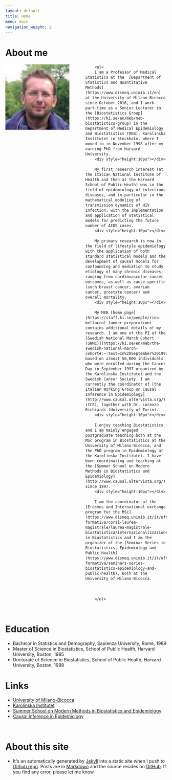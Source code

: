 ```yaml
---
layout: default
title: Home
menu: main
navigation_weight: 1
---
```





<div>
<h1>About me</h1>
	<div style="width:250px;height:240px;float:left;">
		<a href="/downloads/pic/rino-4.jpeg" class="left img"><img src="/downloads/pic/rino-4.jpeg" style="width:200px;"></a>
	</div>

		<ul>
		I am a Professor of Medical Statistics at the  [Department of Statistics and Quantitative Methods](https://www.dismeq.unimib.it/en) at the University of Milano-Bicocca since October 2016, and I work part-time as a Senior Lecturer in the [Biostatistics Group](https://ki.se/en/meb/meb-biostatistics-group) in the Department of Medical Epidemiology and Biostatistics (MEB), Karolinska Institutet in Stockholm, where I moved to in November 1998 after my earning PhD from Harvard University.
		<div style="height:10px"></div>

		My first research interest (at the Italian National Institute of Health and then at the Harvard School of Public Heath) was in the field of epidemiology of infectious diseases, and in particular in the mathematical modeling of transmission dynamics of HIV infection, with the implementation and application of statistical models for predicting the future number of AIDS cases.
		<div style="height:10px"></div>

		My primary research is now in the field of lifestyle epidemiology with the application of both standard statistical models and the development of causal models for confounding and mediation to study etiology of many chronic diseases, ranging from cardiovascular cancer outcomes, as well as cause-specific (such breast cancer, ovarian cancer, prostate cancer) and overall mortality.
		<div style="height:10px"></div>

		My MEB [home page](https://staff.ki.se/people/rino-bellocco) (under preparation) contains additional details of my research. I am one of the PI of the [Swedish National March Cohort (SNMC)](https://ki.se/en/meb/the-swedish-national-march-cohort#:~:text=In%20September%201997%2C%20the%20Swedish,National%20March%20Cohort%20(NMC).), based on almost 50,000 individuals who were enrolled during the Cancer Day in September 1997 organized by the Karolinska Institutet and the Swedish Cancer Society. I am currently the coordinator of [the Italian Working Group on Causal Inference in Epidemiology](http://www.causal.altervista.org/) (ICE), together with Dr. Lorenzo Richiardi (University of Turin).
		<div style="height:10px"></div>

		I enjoy teaching Biostatistics and I am mainly engaged postgraduate teaching both at the MSc program in Biostatistics at the University of Milano-Bicocca, and the PhD program in Epidemiology at the Karolinska Institutet. I have been coordinating and teaching at the [Summer School on Modern Methods in Biostatistics and Epidemiology](http://www.causal.altervista.org/) since 1997.
		<div style="height:10px"></div>

		I am the coordinator of the [Erasmus and International exchange program for the MSc](https://www.dismeq.unimib.it/it/offerta-formativa/corsi-laurea-magistrale/laurea-magistrale-biostatistica/internazionalizzazione) in Biostatistics and I am the organizer of the [Seminar Series in Biostatistics, Epidemiology and Public Health](https://www.dismeq.unimib.it/it/offerta-formativa/seminars-series-biostatistics-epidemiology-and-public-health), both at the University of Milano-Bicocca.



		</ul>
</div>

&nbsp;

<!---
Contact
==============
* [Department of Statistics and Quantitative Methods (DISMEQ)](https://www.dismeq.unimib.it/it)  
  University of Milano-Bicocca  
  **Address**: Via Bicocca degli Arcimboldi 8, U7, 20126 Milan, Italy  
  **Email**: <a href="mailto:rino.bellocco@unimib.it">rino.bellocco<span class="at">@</span>unimib.it</a>  

* [Department of Medical Epidemiology and Biostatistics (MEB)](https://ki.se/en/meb)   
  Karolinska Institutet  
  **Email**: <a href="mailto:rino.bellocco@ki.se">rino.bellocco<span class="at">@</span>ki.se</a>   
-->

Education
===============

* Bachelor in Statistics and Demography, Sapienza University, Rome, 1989
* Master of Science in Biostatistics, School of Public Health, Harvard University, Boston,  1995
* Doctorate of Science in Biostatistics, School of Public Health, Harvard University, Boston, 1998

Links
===============
* [University of Milano-Bicocca](https://www.unimib.it/)
* [Karolinska Institutet](https://ki.se/en/meb)  
* [Summer School on Modern Methods in Biostatistics and Epidemiology](http://www.biostatepi.org/)
* [Causal Inference in Epidemiology](http://www.causal.altervista.org/)

&nbsp;

About this site
===============
* It's an automatically generated by
  [Jekyll](https://github.com/jekyll/jekyll) into a static site when
  I push to
  [Github repo](https://github.com/rinobellocco). Posts
  are in [Markdown](http://daringfireball.net/projects/markdown/) and
  the source resides on
  [GitHub](https://github.com/rinobellocco). If
  you find any error, please let me know.
